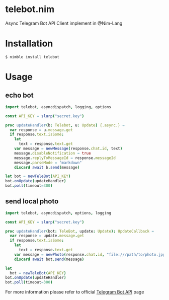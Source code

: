 # telebot.nim
Async Telegram Bot API Client implement in @Nim-Lang

Installation
============
```
$ nimble install telebot
```

Usage
=====

## echo bot
```nim
import telebot, asyncdispatch, logging, options

const API_KEY = slurp("secret.key")

proc updateHandler(b: Telebot, u: Update) {.async.} =
  var response = u.message.get
  if response.text.isSome:
    let
      text = response.text.get
    var message = newMessage(response.chat.id, text)
    message.disableNotification = true
    message.replyToMessageId = response.messageId
    message.parseMode = "markdown"
    discard await b.send(message)

let bot = newTeleBot(API_KEY)
bot.onUpdate(updateHandler)
bot.poll(timeout=300)
```

## send local photo
```nim
import telebot, asyncdispatch, options, logging

const API_KEY = slurp("secret.key")

proc updateHandler(bot: TeleBot, update: Update): UpdateCallback =
  var response = update.message.get
  if response.text.isSome:
    let
      text = response.text.get
    var message = newPhoto(response.chat.id, "file:///path/to/photo.jpg")
    discard await bot.send(message)

let
  bot = newTeleBot(API_KEY)
bot.onUpdate(updateHandler)
bot.poll(timeout=300)
```
For more information please refer to official [Telegram Bot API](https://core.telegram.org/bots/api) page
